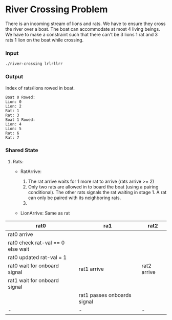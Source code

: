 # River Crossing Problem

There is an incoming stream of lions and rats. We have to ensure they cross the river over a boat. The boat can accommodate at most 4 living beings. We have to make a constraint such that there can't be 3 lions 1 rat and 3 rats 1 lion on the boat while crossing.

### Input
```
./river-crossing lrlrllrr
```

<!-- 
`rats.txt`:
First line:
number of rats incoming

Second Line Numbers in ascending order denoting time when a rat enters
1 2 5 7
4

`lions.txt`:

First line:
number of lions incoming

Second Line Numbers in ascending order denoting time when a lion enters
2 3 4 6
4
-->
### Output
Index of rats/lions rowed in boat.
```
Boat 0 Rowed: 
Lion: 0
Lion: 2
Rat: 1
Rat: 3
Boat 1 Rowed:
Lion: 4
Lion: 5
Rat: 6
Rat: 7
```

### Shared State
1. Rats:
    - RatArrive:
        1. The rat arrive waits for 1 more rat to arrive (rats arrive >= 2)
        1. Only two rats are allowed in to board the boat (using a pairing conditional). The other rats signals the rat waiting in stage 1. A rat can only be paired with its neighboring rats.
        1. 

    - LionArrive: Same as rat

|rat0|ra1|rat2|
|-|-|-|
|rat0 arrive  || |
|rat0 check rat-val == 0 else wait|||
|rat0 updated rat-val = 1|||
|rat0 wait for onboard signal |rat1 arrive |rat2 arrive|
|rat1 wait for onboard signal|||
| |rat1 passes onboards signal||
|-|-|-|
